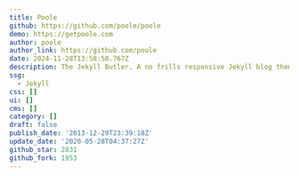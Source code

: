 ```yaml
---
title: Poole
github: https://github.com/poole/poole
demo: https://getpoole.com
author: poole
author_link: https://github.com/poole
date: 2024-11-28T13:58:50.767Z
description: The Jekyll Butler. A no frills responsive Jekyll blog theme.
ssg:
  - Jekyll
css: []
ui: []
cms: []
category: []
draft: false
publish_date: '2013-12-29T23:39:18Z'
update_date: '2020-05-28T04:37:27Z'
github_star: 2831
github_fork: 1953
---
```

